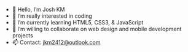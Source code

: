 - 👋 Hello, I’m Josh KM
- 👀 I’m really interested in coding
- 🌱 I’m currently learning HTML5, CSS3, & JavaScript 
- 💞️ I’m willing to collaborate on web design and mobile development projects
- 📫 Contact: jkm2412@outlook.com

